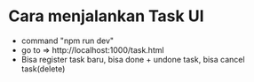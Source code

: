 # Cara menjalankan Task UI
- command "npm run dev"
- go to => http://localhost:1000/task.html
- Bisa register task baru, bisa done + undone task, bisa cancel task(delete)